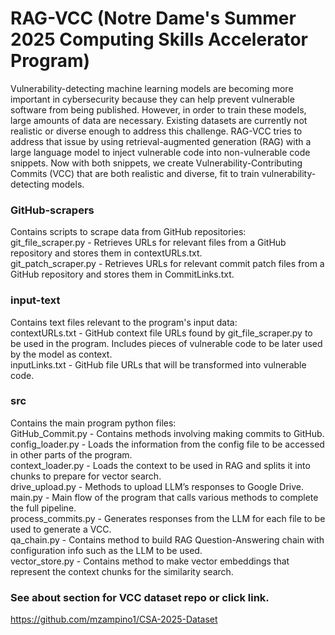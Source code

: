 # RAG-VCC (Notre Dame's Summer 2025 Computing Skills Accelerator Program)

Vulnerability-detecting machine learning models are becoming more important in cybersecurity because they can help prevent vulnerable software from being published. However, in order to train these models, large amounts of data are necessary. Existing datasets are currently not realistic or diverse enough to address this challenge. RAG-VCC tries to address that issue by using retrieval-augmented generation (RAG) with a large language model to inject vulnerable code into non-vulnerable code snippets. Now with both snippets, we create Vulnerability-Contributing Commits (VCC) that are both realistic and diverse, fit to train vulnerability-detecting models.  

### GitHub-scrapers
Contains scripts to scrape data from GitHub repositories:  
git_file_scraper.py - Retrieves URLs for relevant files from a GitHub repository and stores them in contextURLs.txt.  
git_patch_scraper.py - Retrieves URLs for relevant commit patch files from a GitHub repository and stores them in CommitLinks.txt.  
  
### input-text
Contains text files relevant to the program's input data:  
contextURLs.txt - GitHub context file URLs found by git_file_scraper.py to be used in the program. Includes pieces of vulnerable code to be later used by the model as context.  
inputLinks.txt - GitHub file URLs that will be transformed into vulnerable code.  

### src
Contains the main program python files:  
GitHub_Commit.py - Contains methods involving making commits to GitHub.  
config_loader.py - Loads the information from the config file to be accessed in other parts of the program.  
context_loader.py - Loads the context to be used in RAG and splits it into chunks to prepare for vector search.  
drive_upload.py - Methods to upload LLM’s responses to Google Drive.  
main.py - Main flow of the program that calls various methods to complete the full pipeline.  
process_commits.py - Generates responses from the LLM for each file to be used to generate a VCC.  
qa_chain.py - Contains method to build RAG Question-Answering chain with configuration info such as the LLM to be used.  
vector_store.py - Contains method to make vector embeddings that represent the context chunks for the similarity search.  

### See about section for VCC dataset repo or click link.
https://github.com/mzampino1/CSA-2025-Dataset
